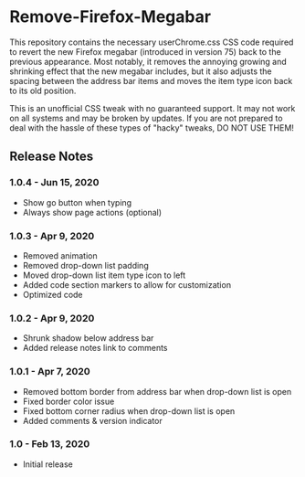 # Remove-Firefox-Megabar
This repository contains the necessary userChrome.css CSS code required to revert the new Firefox megabar (introduced in version 75) back to the previous appearance. Most notably, it removes the annoying growing and shrinking effect that the new megabar includes, but it also adjusts the spacing between the address bar items and moves the item type icon back to its old position.

This is an unofficial CSS tweak with no guaranteed support. It may not work on all systems and may be broken by updates. If you are not prepared to deal with the hassle of these types of "hacky" tweaks, DO NOT USE THEM!

## Release Notes
### 1.0.4 - Jun 15, 2020
* Show go button when typing
* Always show page actions (optional)

### 1.0.3 - Apr 9, 2020
* Removed animation
* Removed drop-down list padding
* Moved drop-down list item type icon to left
* Added code section markers to allow for customization
* Optimized code

### 1.0.2 - Apr 9, 2020
* Shrunk shadow below address bar
* Added release notes link to comments

### 1.0.1 - Apr 7, 2020
* Removed bottom border from address bar when drop-down list is open
* Fixed border color issue
* Fixed bottom corner radius when drop-down list is open
* Added comments & version indicator

### 1.0 - Feb 13, 2020
* Initial release
